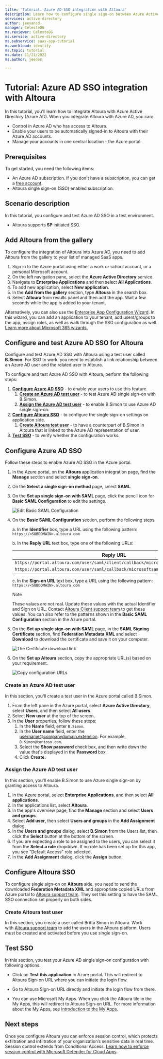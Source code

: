 ```yaml
---
title: 'Tutorial: Azure AD SSO integration with Altoura'
description: Learn how to configure single sign-on between Azure Active Directory and Altoura.
services: active-directory
author: jeevansd
manager: CelesteDG
ms.reviewer: CelesteDG
ms.service: active-directory
ms.subservice: saas-app-tutorial
ms.workload: identity
ms.topic: tutorial
ms.date: 11/21/2022
ms.author: jeedes

---
```


# Tutorial: Azure AD SSO integration with Altoura

In this tutorial, you'll learn how to integrate Altoura with Azure Active Directory (Azure AD). When you integrate Altoura with Azure AD, you can:

* Control in Azure AD who has access to Altoura.
* Enable your users to be automatically signed-in to Altoura with their Azure AD accounts.
* Manage your accounts in one central location - the Azure portal.

## Prerequisites

To get started, you need the following items:

* An Azure AD subscription. If you don't have a subscription, you can get a [free account](https://azure.microsoft.com/free/).
* Altoura single sign-on (SSO) enabled subscription.

## Scenario description

In this tutorial, you configure and test Azure AD SSO in a test environment.

* Altoura supports **SP** initiated SSO.

## Add Altoura from the gallery

To configure the integration of Altoura into Azure AD, you need to add Altoura from the gallery to your list of managed SaaS apps.

1. Sign in to the Azure portal using either a work or school account, or a personal Microsoft account.
1. On the left navigation pane, select the **Azure Active Directory** service.
1. Navigate to **Enterprise Applications** and then select **All Applications**.
1. To add new application, select **New application**.
1. In the **Add from the gallery** section, type **Altoura** in the search box.
1. Select **Altoura** from results panel and then add the app. Wait a few seconds while the app is added to your tenant.

 Alternatively, you can also use the [Enterprise App Configuration Wizard](https://portal.office.com/AdminPortal/home?Q=Docs#/azureadappintegration). In this wizard, you can add an application to your tenant, add users/groups to the app, assign roles, as well as walk through the SSO configuration as well. [Learn more about Microsoft 365 wizards.](/microsoft-365/admin/misc/azure-ad-setup-guides)

## Configure and test Azure AD SSO for Altoura

Configure and test Azure AD SSO with Altoura using a test user called **B.Simon**. For SSO to work, you need to establish a link relationship between an Azure AD user and the related user in Altoura.

To configure and test Azure AD SSO with Altoura, perform the following steps:

1. **[Configure Azure AD SSO](#configure-azure-ad-sso)** - to enable your users to use this feature.
    1. **[Create an Azure AD test user](#create-an-azure-ad-test-user)** - to test Azure AD single sign-on with B.Simon.
    1. **[Assign the Azure AD test user](#assign-the-azure-ad-test-user)** - to enable B.Simon to use Azure AD single sign-on.
1. **[Configure Altoura SSO](#configure-altoura-sso)** - to configure the single sign-on settings on application side.
    1. **[Create Altoura test user](#create-altoura-test-user)** - to have a counterpart of B.Simon in Altoura that is linked to the Azure AD representation of user.
1. **[Test SSO](#test-sso)** - to verify whether the configuration works.

## Configure Azure AD SSO

Follow these steps to enable Azure AD SSO in the Azure portal.

1. In the Azure portal, on the **Altoura** application integration page, find the **Manage** section and select **single sign-on**.
1. On the **Select a single sign-on method** page, select **SAML**.
1. On the **Set up single sign-on with SAML** page, click the pencil icon for **Basic SAML Configuration** to edit the settings.

   ![Edit Basic SAML Configuration](common/edit-urls.png)

1. On the **Basic SAML Configuration** section, perform the following steps:

    a. In the **Identifier** box, type a URL using the following pattern:
    `https://<SUBDOMAIN>.altoura.com`

    b. In the **Reply URL** text box, type one of the following URLs:

    | **Reply URL** |
    |------|
    | `https://portal.altoura.com/user/saml/client/callback/microsoftsamlclientstrategy` |
    | `https://portal.altoura.com/user/saml/callback/microsoftsamlportalstrategy` |

    c. In the **Sign-on URL** text box, type a URL using the following pattern:
    `https://<SUBDOMAIN>.altoura.com`

	> [!NOTE]
	> These values are not real. Update these values with the actual Identifier and Sign on URL. Contact [Altoura Client support team](mailto:support@altoura.com) to get these values. You can also refer to the patterns shown in the **Basic SAML Configuration** section in the Azure portal.

1. On the **Set up single sign-on with SAML** page, in the **SAML Signing Certificate** section,  find **Federation Metadata XML** and select **Download** to download the certificate and save it on your computer.

	![The Certificate download link](common/metadataxml.png)

1. On the **Set up Altoura** section, copy the appropriate URL(s) based on your requirement.

	![Copy configuration URLs](common/copy-configuration-urls.png)

### Create an Azure AD test user

In this section, you'll create a test user in the Azure portal called B.Simon.

1. From the left pane in the Azure portal, select **Azure Active Directory**, select **Users**, and then select **All users**.
1. Select **New user** at the top of the screen.
1. In the **User** properties, follow these steps:
   1. In the **Name** field, enter `B.Simon`.  
   1. In the **User name** field, enter the username@companydomain.extension. For example, `B.Simon@contoso.com`.
   1. Select the **Show password** check box, and then write down the value that's displayed in the **Password** box.
   1. Click **Create**.

### Assign the Azure AD test user

In this section, you'll enable B.Simon to use Azure single sign-on by granting access to Altoura.

1. In the Azure portal, select **Enterprise Applications**, and then select **All applications**.
1. In the applications list, select **Altoura**.
1. In the app's overview page, find the **Manage** section and select **Users and groups**.
1. Select **Add user**, then select **Users and groups** in the **Add Assignment** dialog.
1. In the **Users and groups** dialog, select **B.Simon** from the Users list, then click the **Select** button at the bottom of the screen.
1. If you are expecting a role to be assigned to the users, you can select it from the **Select a role** dropdown. If no role has been set up for this app, you see "Default Access" role selected.
1. In the **Add Assignment** dialog, click the **Assign** button.

## Configure Altoura SSO

To configure single sign-on on **Altoura** side, you need to send the downloaded **Federation Metadata XML** and appropriate copied URLs from Azure portal to [Altoura support team](mailto:support@altoura.com). They set this setting to have the SAML SSO connection set properly on both sides.

### Create Altoura test user

In this section, you create a user called Britta Simon in Altoura. Work with [Altoura support team](mailto:support@altoura.com) to add the users in the Altoura platform. Users must be created and activated before you use single sign-on.

## Test SSO 

In this section, you test your Azure AD single sign-on configuration with following options. 

* Click on **Test this application** in Azure portal. This will redirect to Altoura Sign-on URL where you can initiate the login flow. 

* Go to Altoura Sign-on URL directly and initiate the login flow from there.

* You can use Microsoft My Apps. When you click the Altoura tile in the My Apps, this will redirect to Altoura Sign-on URL. For more information about the My Apps, see [Introduction to the My Apps](../user-help/my-apps-portal-end-user-access.md).

## Next steps

Once you configure Altoura you can enforce session control, which protects exfiltration and infiltration of your organization’s sensitive data in real time. Session control extends from Conditional Access. [Learn how to enforce session control with Microsoft Defender for Cloud Apps](/cloud-app-security/proxy-deployment-aad).
